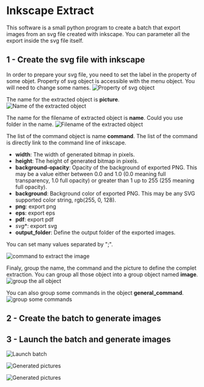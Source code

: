 Inkscape Extract
================

This software is a small python program to create a batch that export images from an svg file created with inkscape.
You can parameter all the export inside the svg file itself.

1 - Create the svg file with inkscape
-------------------------------------

In order to prepare your svg file, you need to set the label in the property of some objet.
Property of svg object is accessible with the menu object. You will need to change some names.
![Property of svg object](capture-1.PNG "Property menu")

The name for the extracted object is **picture**.
![Name of the extracted object](capture-2.PNG "picture")

The name for the filename of extracted object is **name**. Could you use folder in the name.
![Filename of the extracted object](capture-3.PNG "name")

The list of the command object is name **command**. The list of the command is directly link to the command line of inkscape.

 - **width**: The width of generated bitmap in pixels. 
 - **height**: The height of generated bitmap in pixels.
 - **background-opacity**: Opacity of the background of exported PNG. This may be a value either between 0.0 and 1.0 (0.0 meaning full transparency, 1.0 full
opacity) or greater than 1 up to 255 (255 meaning full opacity).  
 - **background**: Background color of exported PNG. This may be any SVG supported color string, rgb(255, 0, 128).
 - **png**: export png
 - **eps**: export eps
 - **pdf**: export pdf
 - *svg**: export svg
 - **output_folder**: Define the output folder of the exported images.
 
 You can set many values separated by ";".
 
![command to extract the image](capture-4.PNG "command")

Finaly, group the name, the command and the picture to define the complet extraction. You can group all those object into a group object named **image**.
![group the all object](capture-5.PNG "image")


You can also group some commands in the object **general_command**.
![group some commands](capture-6.PNG "general_command")


2 - Create the batch to generate images
---------------------------------------




3 - Launch the batch and generate images
----------------------------------------

![Launch batch](capture-7.PNG "batch launched")


![Generated pictures](capture-8.PNG "generated pictures")

![Generated pictures](capture-9.PNG "generated pictures")










